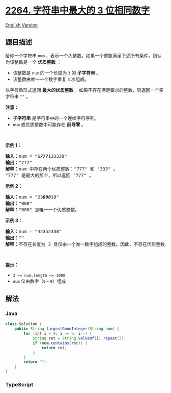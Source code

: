 # [2264. 字符串中最大的 3 位相同数字](https://leetcode.cn/problems/largest-3-same-digit-number-in-string)

[English Version](/solution/2200-2299/2264.Largest%203-Same-Digit%20Number%20in%20String/README_EN.md)

## 题目描述

<!-- 这里写题目描述 -->

<p>给你一个字符串 <code>num</code> ，表示一个大整数。如果一个整数满足下述所有条件，则认为该整数是一个 <strong>优质整数</strong> ：</p>

<ul>
	<li>该整数是 <code>num</code> 的一个长度为 <code>3</code> 的 <strong>子字符串</strong> 。</li>
	<li>该整数由唯一一个数字重复 <code>3</code> 次组成。</li>
</ul>

<p>以字符串形式返回 <strong>最大的优质整数</strong> 。如果不存在满足要求的整数，则返回一个空字符串 <code>""</code> 。</p>

<p><strong>注意：</strong></p>

<ul>
	<li><strong>子字符串</strong> 是字符串中的一个连续字符序列。</li>
	<li><code>num</code> 或优质整数中可能存在 <strong>前导零</strong> 。</li>
</ul>

<p>&nbsp;</p>

<p><strong>示例 1：</strong></p>

<pre>
<strong>输入：</strong>num = "6<em><strong>777</strong></em>133339"
<strong>输出：</strong>"777"
<strong>解释：</strong>num 中存在两个优质整数："777" 和 "333" 。
"777" 是最大的那个，所以返回 "777" 。
</pre>

<p><strong>示例 2：</strong></p>

<pre>
<strong>输入：</strong>num = "23<em><strong>000</strong></em>19"
<strong>输出：</strong>"000"
<strong>解释：</strong>"000" 是唯一一个优质整数。
</pre>

<p><strong>示例 3：</strong></p>

<pre>
<strong>输入：</strong>num = "42352338"
<strong>输出：</strong>""
<strong>解释：</strong>不存在长度为 3 且仅由一个唯一数字组成的整数。因此，不存在优质整数。
</pre>

<p>&nbsp;</p>

<p><strong>提示：</strong></p>

<ul>
	<li><code>3 &lt;= num.length &lt;= 1000</code></li>
	<li><code>num</code> 仅由数字（<code>0</code> - <code>9</code>）组成</li>
</ul>

## 解法

### **Java**

```java
class Solution {
    public String largestGoodInteger(String num) {
        for (int i = 9; i >= 0; i--) {
            String ret = String.valueOf(i).repeat(3);
            if (num.contains(ret)) {
                return ret;
            }
        }
        return "";
    }
}
```

### **TypeScript**
